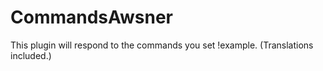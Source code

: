 # CommandsAwsner
This plugin will respond to the commands you set !example. (Translations included.)
